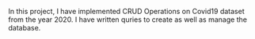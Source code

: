 In this project, I have implemented CRUD Operations on Covid19 dataset from the year 2020. I have written quries to create as well as manage the database.
